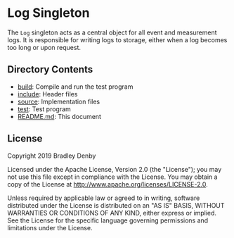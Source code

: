 # Log Singleton

The `Log` singleton acts as a central object for all event and measurement logs.
It is responsible for writing logs to storage, either when a log becomes too
long or upon request.

## Directory Contents

* [build](build/README.md): Compile and run the test program
* [include](include/Log.hpp): Header files
* [source](source/Log.cpp): Implementation files
* [test](test/test-log.cpp): Test program
* [README.md](README.md): This document

## License

Copyright 2019 Bradley Denby

Licensed under the Apache License, Version 2.0 (the "License"); you may not use
this file except in compliance with the License. You may obtain a copy of the
License at <http://www.apache.org/licenses/LICENSE-2.0>.

Unless required by applicable law or agreed to in writing, software distributed
under the License is distributed on an "AS IS" BASIS, WITHOUT WARRANTIES OR
CONDITIONS OF ANY KIND, either express or implied. See the License for the
specific language governing permissions and limitations under the License.
